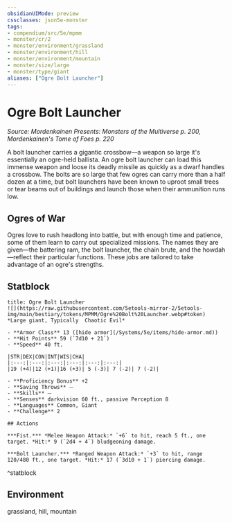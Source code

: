 ```yaml
---
obsidianUIMode: preview
cssclasses: json5e-monster
tags:
- compendium/src/5e/mpmm
- monster/cr/2
- monster/environment/grassland
- monster/environment/hill
- monster/environment/mountain
- monster/size/large
- monster/type/giant
aliases: ["Ogre Bolt Launcher"]
---
```

# Ogre Bolt Launcher
*Source: Mordenkainen Presents: Monsters of the Multiverse p. 200, Mordenkainen's Tome of Foes p. 220*  

A bolt launcher carries a gigantic crossbow—a weapon so large it's essentially an ogre-held ballista. An ogre bolt launcher can load this immense weapon and loose its deadly missile as quickly as a dwarf handles a crossbow. The bolts are so large that few ogres can carry more than a half dozen at a time, but bolt launchers have been known to uproot small trees or tear beams out of buildings and launch those when their ammunition runs low.

## Ogres of War

Ogres love to rush headlong into battle, but with enough time and patience, some of them learn to carry out specialized missions. The names they are given—the battering ram, the bolt launcher, the chain brute, and the howdah—reflect their particular functions. These jobs are tailored to take advantage of an ogre's strengths.

## Statblock

```ad-statblock
title: Ogre Bolt Launcher
![](https://raw.githubusercontent.com/5etools-mirror-2/5etools-img/main/bestiary/tokens/MPMM/Ogre%20Bolt%20Launcher.webp#token)
*Large giant, Typically  Chaotic Evil*

- **Armor Class** 13 ([hide armor](/Systems/5e/items/hide-armor.md))
- **Hit Points** 59 (`7d10 + 21`)
- **Speed** 40 ft.

|STR|DEX|CON|INT|WIS|CHA|
|:---:|:---:|:---:|:---:|:---:|:---:|
|19 (+4)|12 (+1)|16 (+3)| 5 (-3)| 7 (-2)| 7 (-2)|

- **Proficiency Bonus** +2
- **Saving Throws** ⏤
- **Skills** ⏤
- **Senses** darkvision 60 ft., passive Perception 8
- **Languages** Common, Giant
- **Challenge** 2

## Actions

***Fist.*** *Melee Weapon Attack:* `+6` to hit, reach 5 ft., one target. *Hit:* 9 (`2d4 + 4`) bludgeoning damage.

***Bolt Launcher.*** *Ranged Weapon Attack:* `+3` to hit, range 120/480 ft., one target. *Hit:* 17 (`3d10 + 1`) piercing damage.
```
^statblock

## Environment

grassland, hill, mountain